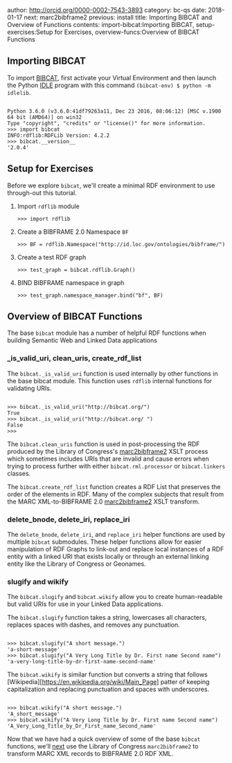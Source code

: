 author: http://orcid.org/0000-0002-7543-3893
category: bc-qs
date: 2018-01-17
next: marc2bibframe2
previous: install
title: Importing BIBCAT and Overview of Functions
contents: import-bibcat:Importing BIBCAT, setup-exercises:Setup for Exercises, overview-funcs:Overview of BIBCAT Functions


<a name="import-bibcat"></a>

## Importing BIBCAT
To import [BIBCAT][BC], first activate your Virtual Environment and then launch 
the Python [IDLE]() program with this command `(bibcat-env) $ python -m idlelib`.

<pre><code>
Python 3.6.0 (v3.6.0:41df79263a11, Dec 23 2016, 08:06:12) [MSC v.1900 64 bit (AMD64)] on win32
Type "copyright", "credits" or "license()" for more information.
>>> import bibcat
INFO:rdflib:RDFLib Version: 4.2.2
>>> bibcat.__version__
'2.0.4'
</code></pre>

<a name="setup-exercises"></a>

## Setup for Exercises
Before we explore `bibcat`, we'll create a minimal RDF environment to use 
through-out this tutorial.

1.  Import `rdflib` module 
    <pre><code>>>> import rdflib</code></pre>

1.  Create a BIBFRAME 2.0 Namespace `BF`

    <pre><code>>>> BF = rdflib.Namespace("http://id.loc.gov/ontologies/bibframe/")</code></pre>


1.  Create a test RDF graph
    <pre><code>>>> test_graph = bibcat.rdflib.Graph()</code></pre>


1.  BIND BIBFRAME namespace in graph
    <pre><code>>>> test_graph.namespace_manager.bind("bf", BF)</code></pre>


<a name="overview-funcs"></a>

## Overview of BIBCAT Functions
The base `bibcat` module has a number of helpful RDF functions when building Semantic
Web and Linked Data applications 

### _is_valid_uri, clean_uris, create_rdf_list
The `bibcat._is_valid_uri` function is used internally by other functions in the base
bibcat module. This function uses `rdflib` internal functions for validating 
URIs. 

<pre><code>
>>> bibcat._is_valid_uri("http://bibcat.org/")
True
>>> bibcat._is_valid_uri("http://bibcat.org/ ")
False
>>>
</code></pre>

The `bibcat.clean_uris` function is used in post-processing the RDF produced by
the Library of Congress's [marc2bibframe2][MRC2BF2] XSLT 
process which sometimes includes URIs that are invalid and cause errors
when trying to process further with either `bibcat.rml.processor` 
or `bibcat.linkers` classes.

The `bibcat.create_rdf_list` function creates a RDF List that preserves the
order of the elements in RDF. Many of the complex subjects that result
from the MARC XML-to-BIBFRAME 2.0 [marc2bibframe2][MRC2BF2] XSLT 
transform. 

### delete_bnode, delete_iri, replace_iri
The `delete_bnode`, `delete_iri`, and `replace_iri` helper functions are used
by multiple `bibcat` submodules. These helper functions allow for easier manipulation
of RDF Graphs to link-out and replace local instances of a RDF entity with a linked
URI that exists locally or through an external linking entity like the Library of Congress
or Geonames. 

### slugify and wikify
The `bibcat.slugify` and `bibcat.wikify` allow you to create human-readable but valid
URIs for use in your Linked Data applications.

The `bibcat.slugify` function takes a string, lowercases all characters, replaces 
spaces with dashes, and removes any punctuation.

<pre><code>
>>> bibcat.slugify("A short message.")
'a-short-message'
>>> bibcat.slugify("A Very Long Title by Dr. First name Second name")
'a-very-long-title-by-dr-first-name-second-name'
</code></pre>
 
The `bibcat.wikify` is similar function but converts a string that follows 
[Wikipedia][https://en.wikipedia.org/wiki/Main_Page] patter of keeping capitalization
and replacing punctuation and spaces with underscores.

<pre><code>
>>> bibcat.wikify("A short message.")
'A_short_message'
>>> bibcat.wikify("A Very Long Title by Dr. First name Second name")
'A_Very_Long_Title_by_Dr_First_name_Second_name'</code></pre>

Now that we have had a quick overview of some of the base `bibcat` functions,
we'll [next](/topic/marc2bibframe2) use the Library of Congress `marc2bibframe2` to 
transform MARC XML records to BIBFRAME 2.0 RDF XML.
 
[BC]: https://github.com/KnowledgeLinks/bibcat
[MRC2BF2]: /topic/marc2bibframe2
